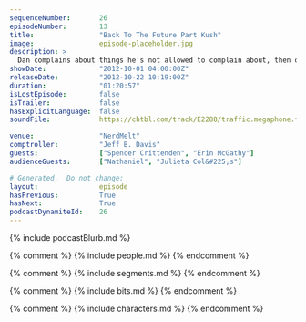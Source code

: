 ```yaml
---
sequenceNumber:       26
episodeNumber:        13
title:                "Back To The Future Part Kush"
image:                episode-placeholder.jpg
description: >
  Dan complains about things he's not allowed to complain about, then outs himself as the world's laziest gay rights and medical marijuana advocate. Plus, in D&D world: nothing happens!
showDate:             "2012-10-01 04:00:00Z"
releaseDate:          "2012-10-22 10:19:00Z"
duration:             "01:20:57"
isLostEpisode:        false
isTrailer:            false
hasExplicitLanguage:  false
soundFile:            https://chtbl.com/track/E2288/traffic.megaphone.fm/STA2299183434.mp3?updated=1555706170

venue:                "NerdMelt"
comptroller:          "Jeff B. Davis"
guests:               ["Spencer Crittenden", "Erin McGathy"]
audienceGuests:       ["Nathaniel", "Julieta Col&#225;s"]

# Generated.  Do not change:
layout:               episode
hasPrevious:          True
hasNext:              True
podcastDynamiteId:    26
---
```


{% include podcastBlurb.md %}

{% comment %}
{% include people.md %}
{% endcomment %}

{% comment %}
{% include segments.md %}
{% endcomment %}

{% comment %}
{% include bits.md %}
{% endcomment %}

{% comment %}
{% include characters.md %}
{% endcomment %}
